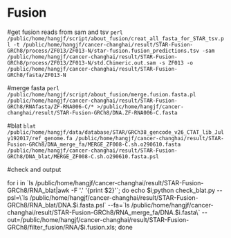# Fusion

#get fusion reads from sam and tsv
`perl /public/home/hangjf/script/about_fusion/creat_all_fasta_for_STAR_tsv.pl -t /public/home/hangjf/cancer-changhai/result/STAR-Fusion-GRCh8/process/ZF013/ZF013-N/star-fusion.fusion_predictions.tsv -sam /public/home/hangjf/cancer-changhai/result/STAR-Fusion-GRCh8/process/ZF013/ZF013-N/std.Chimeric.out.sam -s ZF013 -o /public/home/hangjf/cancer-changhai/result/STAR-Fusion-GRCh8/fasta/ZF013-N`

#merge fasta
`perl /public/home/hangjf/script/about_fusion/merge.fusion.fasta.pl  /public/home/hangjf/cancer-changhai/result/STAR-Fusion-GRCh8/RNAfasta/ZF-RNA006-C/* >/public/home/hangjf/cancer-changhai/result/STAR-Fusion-GRCh8/DNA.ZF-RNA006-C.fasta`

#blat
`blat /public/home/hangjf/data/database/STAR/GRCh38_gencode_v26_CTAT_lib_July192017/ref_genome.fa /public/home/hangjf/cancer-changhai/result/STAR-Fusion-GRCh8/DNA_merge_fa/MERGE_ZF008-C.sh.o290610.fasta /public/home/hangjf/cancer-changhai/result/STAR-Fusion-GRCh8/DNA_blat/MERGE_ZF008-C.sh.o290610.fasta.psl`

#check and output

for i in \`ls /public/home/hangjf/cancer-changhai/result/STAR-Fusion-GRCh8/RNA_blat|awk -F '.' '{print $2}'\`; do echo $i;python check_blat.py --psl=\`ls /public/home/hangjf/cancer-changhai/result/STAR-Fusion-GRCh8/RNA_blat/DNA.$i.fasta.psl\` --fa=\`ls /public/home/hangjf/cancer-changhai/result/STAR-Fusion-GRCh8/RNA_merge_fa/DNA.$i.fasta\` --out=/public/home/hangjf/cancer-changhai/result/STAR-Fusion-GRCh8/filter_fusion/RNA/$i.fusion.xls; done

